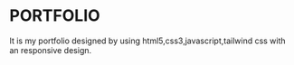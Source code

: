 # PORTFOLIO
It is my portfolio designed by using html5,css3,javascript,tailwind css with an responsive design.
